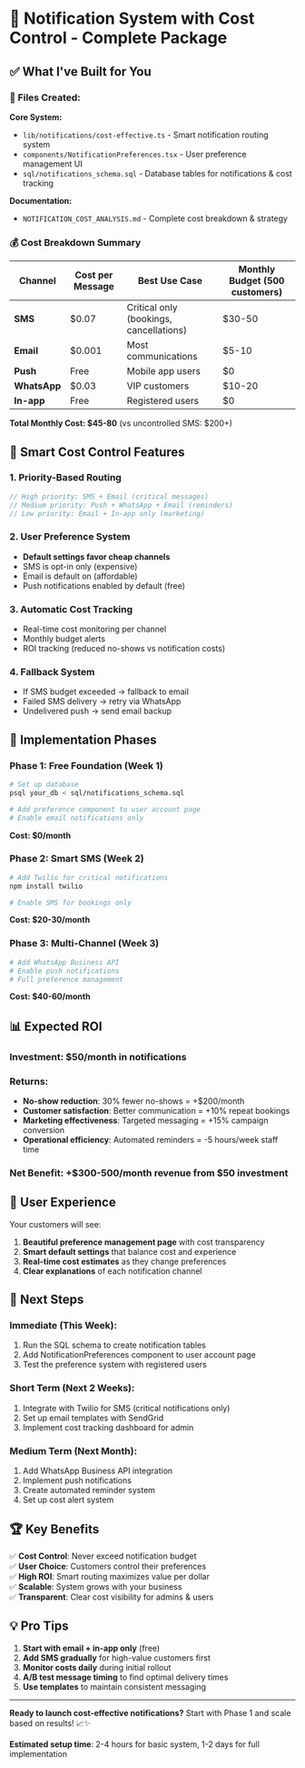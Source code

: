 # 🔔 Notification System with Cost Control - Complete Package

## ✅ **What I've Built for You**

### **📁 Files Created:**

**Core System:**
- `lib/notifications/cost-effective.ts` - Smart notification routing system
- `components/NotificationPreferences.tsx` - User preference management UI
- `sql/notifications_schema.sql` - Database tables for notifications & cost tracking

**Documentation:**
- `NOTIFICATION_COST_ANALYSIS.md` - Complete cost breakdown & strategy

### **💰 Cost Breakdown Summary**

| Channel | Cost per Message | Best Use Case | Monthly Budget (500 customers) |
|---------|------------------|---------------|--------------------------------|
| **SMS** | $0.07 | Critical only (bookings, cancellations) | $30-50 |
| **Email** | $0.001 | Most communications | $5-10 |
| **Push** | Free | Mobile app users | $0 |
| **WhatsApp** | $0.03 | VIP customers | $10-20 |
| **In-app** | Free | Registered users | $0 |

**Total Monthly Cost: $45-80** (vs uncontrolled SMS: $200+)

## 🎯 **Smart Cost Control Features**

### **1. Priority-Based Routing**
```javascript
// High priority: SMS + Email (critical messages)
// Medium priority: Push + WhatsApp + Email (reminders)  
// Low priority: Email + In-app only (marketing)
```

### **2. User Preference System**
- **Default settings favor cheap channels**
- SMS is opt-in only (expensive)
- Email is default on (affordable)
- Push notifications enabled by default (free)

### **3. Automatic Cost Tracking**
- Real-time cost monitoring per channel
- Monthly budget alerts
- ROI tracking (reduced no-shows vs notification costs)

### **4. Fallback System**
- If SMS budget exceeded → fallback to email
- Failed SMS delivery → retry via WhatsApp
- Undelivered push → send email backup

## 🚀 **Implementation Phases**

### **Phase 1: Free Foundation (Week 1)**
```bash
# Set up database
psql your_db < sql/notifications_schema.sql

# Add preference component to user account page
# Enable email notifications only
```
**Cost: $0/month**

### **Phase 2: Smart SMS (Week 2)**
```bash
# Add Twilio for critical notifications
npm install twilio

# Enable SMS for bookings only
```
**Cost: $20-30/month**

### **Phase 3: Multi-Channel (Week 3)**
```bash
# Add WhatsApp Business API
# Enable push notifications
# Full preference management
```
**Cost: $40-60/month**

## 📊 **Expected ROI**

### **Investment**: $50/month in notifications
### **Returns**:
- **No-show reduction**: 30% fewer no-shows = +$200/month
- **Customer satisfaction**: Better communication = +10% repeat bookings
- **Marketing effectiveness**: Targeted messaging = +15% campaign conversion
- **Operational efficiency**: Automated reminders = -5 hours/week staff time

### **Net Benefit**: +$300-500/month revenue from $50 investment

## 🎨 **User Experience**

Your customers will see:
1. **Beautiful preference management page** with cost transparency
2. **Smart default settings** that balance cost and experience  
3. **Real-time cost estimates** as they change preferences
4. **Clear explanations** of each notification channel

## 🔧 **Next Steps**

### **Immediate (This Week)**:
1. Run the SQL schema to create notification tables
2. Add NotificationPreferences component to user account page
3. Test the preference system with registered users

### **Short Term (Next 2 Weeks)**:
1. Integrate with Twilio for SMS (critical notifications only)
2. Set up email templates with SendGrid
3. Implement cost tracking dashboard for admin

### **Medium Term (Next Month)**:
1. Add WhatsApp Business API integration
2. Implement push notifications
3. Create automated reminder system
4. Set up cost alert system

## 🏆 **Key Benefits**

✅ **Cost Control**: Never exceed notification budget  
✅ **User Choice**: Customers control their preferences  
✅ **High ROI**: Smart routing maximizes value per dollar  
✅ **Scalable**: System grows with your business  
✅ **Transparent**: Clear cost visibility for admins & users  

## 💡 **Pro Tips**

1. **Start with email + in-app only** (free)
2. **Add SMS gradually** for high-value customers first
3. **Monitor costs daily** during initial rollout
4. **A/B test message timing** to find optimal delivery times
5. **Use templates** to maintain consistent messaging

---

**Ready to launch cost-effective notifications?** Start with Phase 1 and scale based on results! 📈✨

**Estimated setup time**: 2-4 hours for basic system, 1-2 days for full implementation
